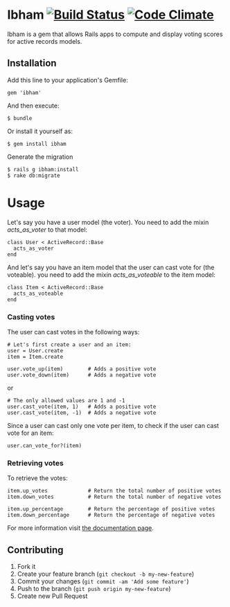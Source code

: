 # Ibham [![Build Status](https://secure.travis-ci.org/bloc40/ibham.png)](http://travis-ci.org/bloc40/ibham) [![Code Climate](https://codeclimate.com/badge.png)](https://codeclimate.com/github/bloc40/ibham)

Ibham is a gem that allows Rails apps to compute and display voting scores for active records models.

## Installation

Add this line to your application's Gemfile:

    gem 'ibham'

And then execute:

    $ bundle

Or install it yourself as:

    $ gem install ibham

Generate the migration

    $ rails g ibham:install
    $ rake db:migrate

# Usage

Let's say you have a user model (the voter). You need to add the mixin
*acts_as_voter* to that model:

    class User < ActiveRecord::Base
      acts_as_voter
    end

And let's say you have an item model that the user can cast vote for
(the voteable). you need to add the mixin *acts_as_voteable* to the item
model:

    class Item < ActiveRecord::Base
      acts_as_voteable
    end

### Casting votes

The user can cast votes in the following ways:

    # Let's first create a user and an item:
    user = User.create
    item = Item.create

    user.vote_up(item)        # Adds a positive vote
    user.vote_down(item)      # Adds a negative vote

or

    # The only allowed values are 1 and -1
    user.cast_vote(item, 1)   # Adds a positive vote
    user.cast_vote(item, -1)  # Adds a negative vote

Since a user can cast only one vote per item, to check if the user can
cast vote for an item:

    user.can_vote_for?(item)

### Retrieving votes

To retrieve the votes:

    item.up_votes             # Return the total number of positive votes
    item.down_votes           # Return the total number of negative votes

    item.up_percentage        # Return the percentage of positive votes
    item.down_percentage      # Return the percentage of negative votes

For more information visit [the documentation
page](http://rubydoc.info/github/bloc40/ibham/master/frames).
## Contributing

1. Fork it
2. Create your feature branch (`git checkout -b my-new-feature`)
3. Commit your changes (`git commit -am 'Add some feature'`)
4. Push to the branch (`git push origin my-new-feature`)
5. Create new Pull Request
